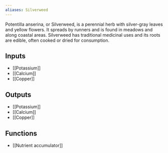 ```yaml
---
aliases: Silverweed
---
```

Potentilla anserina, or Silverweed, is a perennial herb with silver-gray leaves and yellow flowers. It spreads by runners and is found in meadows and along coastal areas. Silverweed has traditional medicinal uses and its roots are edible, often cooked or dried for consumption.
## Inputs
- [[Potassium]]
- [[Calcium]] 
- [[Copper]]

## Outputs
- [[Potassium]]
- [[Calcium]] 
- [[Copper]]

## Functions
- [[Nutrient accumulator]]